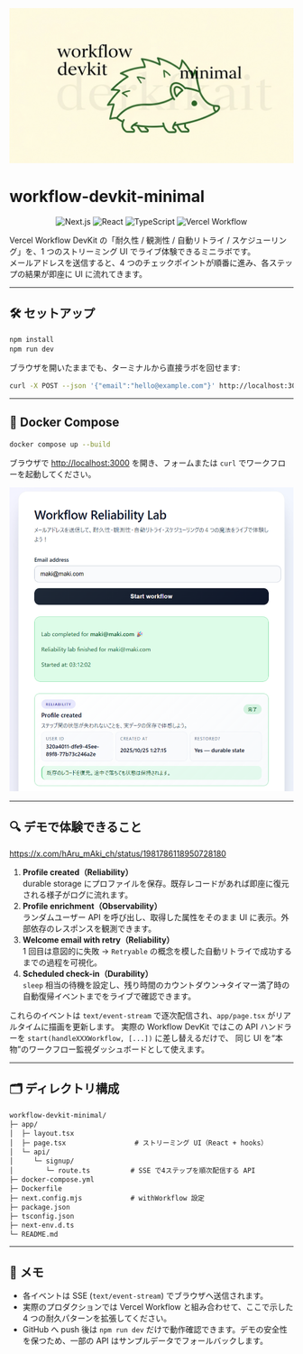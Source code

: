 
![](header.jpeg)

# workflow-devkit-minimal

<p align="center">
  <img src="https://img.shields.io/badge/Next.js-14.2.3-black?logo=nextdotjs" alt="Next.js" />
  <img src="https://img.shields.io/badge/React-18.3.1-61dafb?logo=react" alt="React" />
  <img src="https://img.shields.io/badge/TypeScript-5.4.5-3178c6?logo=typescript" alt="TypeScript" />
  <img src="https://img.shields.io/badge/Vercel%20Workflow-latest-000000?logo=vercel" alt="Vercel Workflow" />
</p>

Vercel Workflow DevKit の「耐久性 / 観測性 / 自動リトライ / スケジューリング」を、1 つのストリーミング UI でライブ体験できるミニラボです。  
メールアドレスを送信すると、4 つのチェックポイントが順番に進み、各ステップの結果が即座に UI に流れてきます。

---

## 🛠️ セットアップ

```bash
npm install
npm run dev
```

ブラウザを開いたままでも、ターミナルから直接ラボを回せます:

```bash
curl -X POST --json '{"email":"hello@example.com"}' http://localhost:3000/api/signup
```

---

## 🐳 Docker Compose

```bash
docker compose up --build
```

ブラウザで [http://localhost:3000](http://localhost:3000) を開き、フォームまたは `curl` でワークフローを起動してください。

![](image.png)

---

## 🔍 デモで体験できること

https://x.com/hAru_mAki_ch/status/1981786118950728180

1. **Profile created（Reliability）**  
   durable storage にプロファイルを保存。既存レコードがあれば即座に復元される様子がログに流れます。
2. **Profile enrichment（Observability）**  
   ランダムユーザー API を呼び出し、取得した属性をそのまま UI に表示。外部依存のレスポンスを観測できます。
3. **Welcome email with retry（Reliability）**  
   1 回目は意図的に失敗 → `Retryable` の概念を模した自動リトライで成功するまでの過程を可視化。
4. **Scheduled check-in（Durability）**  
   `sleep` 相当の待機を設定し、残り時間のカウントダウン→タイマー満了時の自動復帰イベントまでをライブで確認できます。

これらのイベントは `text/event-stream` で逐次配信され、`app/page.tsx` がリアルタイムに描画を更新します。
実際の Workflow DevKit ではこの API ハンドラーを `start(handleXXXWorkflow, [...])` に差し替えるだけで、
同じ UI を“本物”のワークフロー監視ダッシュボードとして使えます。

---

## 🗂️ ディレクトリ構成

```
workflow-devkit-minimal/
├─ app/
│  ├─ layout.tsx
│  ├─ page.tsx                 # ストリーミング UI（React + hooks）
│  └─ api/
│     └─ signup/
│        └─ route.ts          # SSE で4ステップを順次配信する API
├─ docker-compose.yml
├─ Dockerfile
├─ next.config.mjs            # withWorkflow 設定
├─ package.json
├─ tsconfig.json
├─ next-env.d.ts
└─ README.md
```

---

## 📌 メモ

- 各イベントは SSE (`text/event-stream`) でブラウザへ送信されます。  
- 実際のプロダクションでは Vercel Workflow と組み合わせて、ここで示した 4 つの耐久パターンを拡張してください。
- GitHub へ push 後は `npm run dev` だけで動作確認できます。デモの安全性を保つため、一部の API はサンプルデータでフォールバックします。
